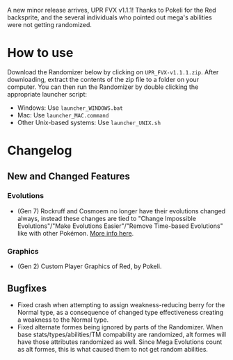 A new minor release arrives, UPR FVX v1.1.1! Thanks to Pokeli for the Red backsprite, and the several individuals who pointed out mega's abilities were not getting randomized.

# How to use

Download the Randomizer below by clicking on `UPR_FVX-v1.1.1.zip`. After downloading, extract the contents of the zip file to a folder on your computer. You can then run the Randomizer by double clicking the appropriate launcher script:

- Windows: Use `launcher_WINDOWS.bat`
- Mac: Use `launcher_MAC.command`
- Other Unix-based systems: Use `launcher_UNIX.sh`


# Changelog
## New and Changed Features
### Evolutions
- (Gen 7) Rockruff and Cosmoem no longer have their evolutions changed always, instead these changes are tied to "Change Impossible Evolutions"/"Make Evolutions Easier"/"Remove Time-based Evolutions" like with other Pokémon. [More info here](https://upr-fvx.github.io/universal-pokemon-randomizer-fvx/wikipages/evolutions.html).

### Graphics
- (Gen 2) Custom Player Graphics of Red, by Pokeli. 

## Bugfixes

- Fixed crash when attempting to assign weakness-reducing berry for the Normal type, as a consequence of changed type effectiveness creating a weakness to the Normal type.
- Fixed alternate formes being ignored by parts of the Randomizer. When base stats/types/abilities/TM compability are randomized, alt formes will have those attributes randomized as well. Since Mega Evolutions count as alt formes,  this is what caused them to not get random abilities.